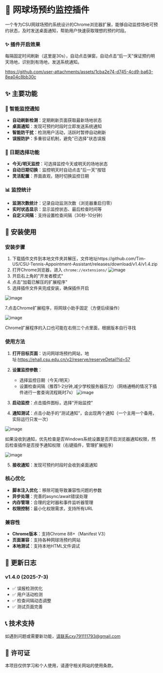 # 🎾 网球场预约监控插件

一个专为CSU网球场预约系统设计的Chrome浏览器扩展，能够自动监控场地可预约状态，及时发送桌面通知，帮助用户快速获取理想的预约时段。


### ✨ 插件开启效果
每隔固定时间刷新（这里是30s），自动点击弹窗，自动点击“后一天”保证预约明天场地，识别到有场地，发送系统通知。

https://github.com/user-attachments/assets/1cba2e74-d745-4cd9-ba63-8ea04c8bb30c

## ✨ 主要功能

### 🔔 智能监控通知
- **自动刷新检测**：定期刷新页面获取最新场地状态
- **桌面通知**：发现可预约时段时立即发送系统通知
- **智能防干扰**：检测用户活动，活跃时暂停自动刷新
- **误报防护**：多重验证机制，避免"已选择"状态误报

### 📅 日期选择功能
- **今天/明天监控**：可选择监控今天或明天的场地状态
- **自动日期切换**：监控明天时自动点击"后一天"按钮
- **灵活配置**：界面直观，随时切换监控日期

### 📊 监控统计
- **监测次数统计**：记录自动监测次数（浏览器重启归零）
- **实时状态显示**：显示监控状态、最后检查时间等
- **自定义间隔**：支持设置检查间隔（30秒-10分钟）

## 🚀 安装使用

### 安装步骤
1. 下载插件文件到本地文件夹并解压，文件地址https://github.com/Tim-US/CSU-Tennis-Appointment-Assistant/releases/download/v1.4/v1.4.zip
2. 打开Chrome浏览器，进入 `chrome://extensions/`
![image](https://github.com/user-attachments/assets/41e582c8-a035-41f7-805a-a7d61dd020e3)
4. 开启右上角的"开发者模式"
5. 点击"加载已解压的扩展程序"
6. 选择插件文件夹完成安装，确保插件开启

![image](https://github.com/user-attachments/assets/87bf91df-2f69-47a2-8076-99b2499a5502)

7.点击Chrome扩展程序，将网球小助手固定（方便后续操作）

![image](https://github.com/user-attachments/assets/53c6925c-7453-4404-ae9e-efba8ccde303)

Chrome扩展程序的入口也可能在右侧三个点里面，根据版本自行寻找

### 使用方法
1. **打开目标页面**：访问网球场预约网站，地址:https://ehall.csu.edu.cn/v2/reserve/reserveDetail?id=57
2. **设置监控参数**：
   - 选择监控日期（今天/明天）
   - 设置检查间隔（推荐1-2分钟,减少学校服务器压力）（网络通畅的情况下插件进行一套查询流程耗时7s）
   ![image](https://github.com/user-attachments/assets/7aed430b-5d2e-4f3c-bcfa-37b229b58a60)

3. **启动监控**：点击插件图标，选择"开始监控"
4. **通知测试**：点击小助手的“测试通知”，会出现两个通知（一个主用一个备用，实际运行只发一次）

![image](https://github.com/user-attachments/assets/f28381ca-9763-4434-814e-cd8d6ae2ce30)

如果没收到通知，优先检查是否Windows系统设置是否开启浏览器通知权限，然后检查插件是否授予通知权限（右键插件，管理扩展程序）

![image](https://github.com/user-attachments/assets/1bca434d-ca35-44dd-bb14-9984ae8372a5)

5. **接收通知**：发现可预约时段时会收到桌面通知

### 核心优化
- **脚本注入优化**：移除可能导致兼容性问题的参数
- **异步处理**：完善的async/await错误处理
- **内存管理**：合理的定时器和事件监听器管理
- **权限控制**：最小化权限需求，支持所有URL

### 兼容性
- **Chrome版本**：支持Chrome 88+（Manifest V3）
- **页面兼容**：支持各种网球场预约网站  
- **本地测试**：支持本地HTML文件调试

## 📝 更新日志
### v1.4.0 (2025-7-3)
- ✅ 误报检测优化
- ✅ 用户活动检测
- ✅ 检查间隔动态调整
- ✅ 测试页面完善

## 📞 技术支持

如遇到问题或需要新功能，请联系cxy791111793@gmail.com


## 📄 许可证
本项目仅供学习和个人使用，请遵守相关网站的使用条款。
